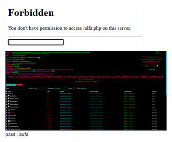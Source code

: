 ![where to enter the password in the alha shell](passproff.png)
![alfa display, perfecting the display to make it pleasant to look at, depending on individual taste"](proff.png)
pass : aufa
